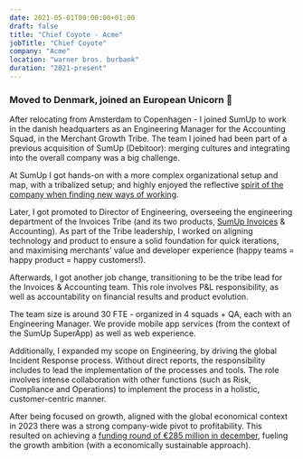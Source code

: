 ```yaml
---
date: 2021-05-01T00:00:00+01:00
draft: false
title: "Chief Coyote - Acme"
jobTitle: "Chief Coyote"
company: "Acme"
location: "warner bros. burbank"
duration: "2021-present"
---
```

### Moved to Denmark, joined an European Unicorn 🦄

After relocating from Amsterdam to Copenhagen - I joined SumUp to work in the danish headquarters as an Engineering Manager for the Accounting Squad, in the Merchant Growth Tribe. The team I joined had been part of a previous acquisition of SumUp (Debitoor): merging cultures and integrating into the overall company was a big challenge.

At SumUp I got hands-on with a more complex organizational setup and map, with a tribalized setup; and highly enjoyed the reflective [spirit of the company when finding new ways of working](https://www.sumup.com/en-us/wtf-sumup-organisation/).

Later, I got promoted to Director of Engineering, overseeing the engineering department of the Invoices Tribe (and its two products, [SumUp Invoices](https://www.sumup.com/en-gb/invoices/) & Accounting). As part of the Tribe leadership, I worked on aligning technology and product to ensure a solid foundation for quick iterations, and maximising merchants' value and developer experience (happy teams = happy product = happy customers!).

Afterwards, I got another job change, transitioning to be the tribe lead for the Invoices & Accounting team. This role involves P&L responsibility, as well as accountability on financial results and product evolution. 

The team size is around 30 FTE - organized in 4 squads + QA, each with an Engineering Manager. We provide mobile app services (from the context of the SumUp SuperApp) as well as web experience.

Additionally, I expanded my scope on Engineering, by driving the global Incident Response process. Without direct reports, the responsibility includes to lead the implementation of the processes and tools. The role involves intense collaboration with other functions (such as Risk, Compliance and Operations) to implement the process in a holistic, customer-centric manner. 

After being focused on growth, aligned with the global economical context in 2023 there was a strong company-wide pivot to profitability. This resulted on achieving a [funding round of €285 million in december](https://www.cnbc.com/2023/12/11/sumup-defies-fintech-funding-slump-with-307-million-fundraise.html), fueling the growth ambition (with a economically sustainable approach).